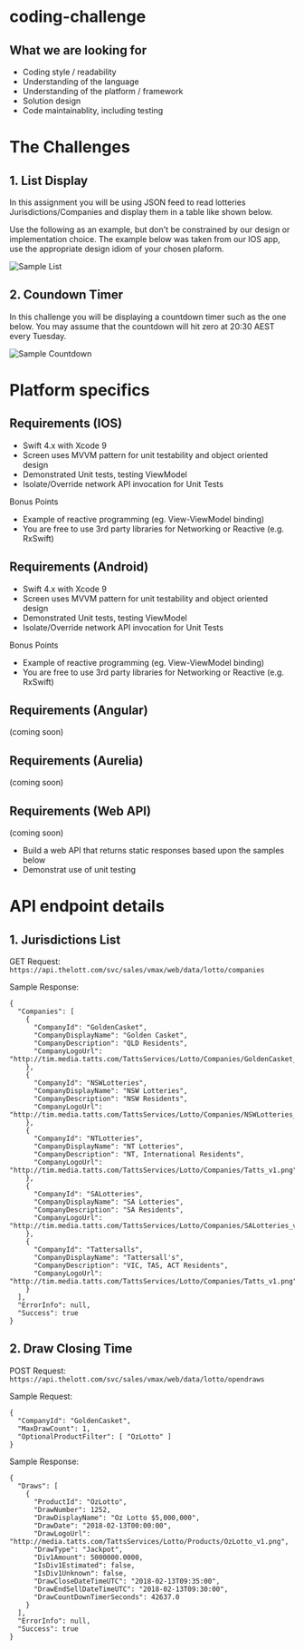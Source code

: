 # coding-challenge

## What we are looking for

- Coding style / readability
- Understanding of the language
- Understanding of the platform / framework
- Solution design
- Code maintainablity, including testing

# The Challenges

## 1. List Display
In this assignment you will be using JSON feed to read lotteries Jurisdictions/Companies and display them in a table like shown below.

Use the following as an example, but don't be constrained by our design or implementation choice.  The example below was taken from our IOS app, use the appropriate design idiom of your chosen plaform.

![Sample List](images/ios.png)

## 2. Coundown Timer

In this challenge you will be displaying a countdown timer such as the one below.  You may assume that the countdown will hit zero at 20:30 AEST every Tuesday.

![Sample Countdown](images/countdown.png)

# Platform specifics

## Requirements (IOS)

- Swift 4.x with Xcode 9
- Screen uses MVVM pattern for unit testability and object oriented design
- Demonstrated Unit tests, testing ViewModel
- Isolate/Override network API invocation for Unit Tests

Bonus Points
- Example of reactive programming (eg. View-ViewModel binding)
- You are free to use 3rd party libraries for Networking or Reactive (e.g. RxSwift)

## Requirements (Android)

- Swift 4.x with Xcode 9
- Screen uses MVVM pattern for unit testability and object oriented design
- Demonstrated Unit tests, testing ViewModel
- Isolate/Override network API invocation for Unit Tests

Bonus Points
- Example of reactive programming (eg. View-ViewModel binding)
- You are free to use 3rd party libraries for Networking or Reactive (e.g. RxSwift)

## Requirements (Angular)
(coming soon)

## Requirements (Aurelia)
(coming soon)

## Requirements (Web API)
(coming soon)

- Build a web API that returns static responses based upon the samples below
- Demonstrat use of unit testing

# API endpoint details

## 1. Jurisdictions List
GET Request:
`https://api.thelott.com/svc/sales/vmax/web/data/lotto/companies`

Sample Response:
```
{
  "Companies": [
    {
      "CompanyId": "GoldenCasket",
      "CompanyDisplayName": "Golden Casket",
      "CompanyDescription": "QLD Residents",
      "CompanyLogoUrl": "http://tim.media.tatts.com/TattsServices/Lotto/Companies/GoldenCasket_v1.png"
    },
    {
      "CompanyId": "NSWLotteries",
      "CompanyDisplayName": "NSW Lotteries",
      "CompanyDescription": "NSW Residents",
      "CompanyLogoUrl": "http://tim.media.tatts.com/TattsServices/Lotto/Companies/NSWLotteries_v1.png"
    },
    {
      "CompanyId": "NTLotteries",
      "CompanyDisplayName": "NT Lotteries",
      "CompanyDescription": "NT, International Residents",
      "CompanyLogoUrl": "http://tim.media.tatts.com/TattsServices/Lotto/Companies/Tatts_v1.png"
    },
    {
      "CompanyId": "SALotteries",
      "CompanyDisplayName": "SA Lotteries",
      "CompanyDescription": "SA Residents",
      "CompanyLogoUrl": "http://tim.media.tatts.com/TattsServices/Lotto/Companies/SALotteries_v1.png"
    },
    {
      "CompanyId": "Tattersalls",
      "CompanyDisplayName": "Tattersall's",
      "CompanyDescription": "VIC, TAS, ACT Residents",
      "CompanyLogoUrl": "http://tim.media.tatts.com/TattsServices/Lotto/Companies/Tatts_v1.png"
    }
  ],
  "ErrorInfo": null,
  "Success": true
}
```

## 2. Draw Closing Time

POST Request:
`https://api.thelott.com/svc/sales/vmax/web/data/lotto/opendraws`

Sample Request:
```
{
  "CompanyId": "GoldenCasket",
  "MaxDrawCount": 1,
  "OptionalProductFilter": [ "OzLotto" ]
}
```
Sample Response:

```
{
  "Draws": [
    {
      "ProductId": "OzLotto",
      "DrawNumber": 1252,
      "DrawDisplayName": "Oz Lotto $5,000,000",
      "DrawDate": "2018-02-13T00:00:00",
      "DrawLogoUrl": "http://media.tatts.com/TattsServices/Lotto/Products/OzLotto_v1.png",
      "DrawType": "Jackpot",
      "Div1Amount": 5000000.0000,
      "IsDiv1Estimated": false,
      "IsDiv1Unknown": false,
      "DrawCloseDateTimeUTC": "2018-02-13T09:35:00",
      "DrawEndSellDateTimeUTC": "2018-02-13T09:30:00",
      "DrawCountDownTimerSeconds": 42637.0
    }
  ],
  "ErrorInfo": null,
  "Success": true
}
```
